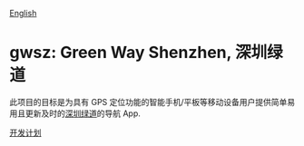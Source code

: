 [English](README.md)

# gwsz: Green Way Shenzhen, 深圳绿道

此项目的目标是为具有 GPS 定位功能的智能手机/平板等移动设备用户提供简单易用且更新及时的[深圳绿道](http://www.gdgreenway.net/ViewMessage.aspx?MessageId=118058&ColumnId=510)的导航 App.

[开发计划](plan_zh_CN.md)
